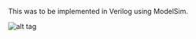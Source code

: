 This was to be implemented in Verilog using ModelSim.

![alt tag](http://C:/Users/Mukul/Downloads/Waste/lab1.png)
